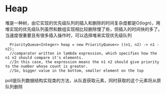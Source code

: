 # Heap    
堆是一种树，由它实现的优先级队列的插入和删除的时间复杂度都是O(logn)，用堆实现的优先级队列虽然和数组实现相比较删除慢了些，但插入的时间快的多了。当速度很重要且有很多插入操作时，可以选择堆来实现优先级队列      

      PriorityQueue<Integer> heap = new PriorityQueue<> ((n1, n2) -> n1 - n2);
      //comparator written in lambda expression, which specifies how the n1 n2 should compare it's elements. 
      //In this case, the expression means the n1 n2 should give priority to the number whose count is greater.
      //So, bigger value in the bottom, smaller element on the top

poll是队列数据结构实现类的方法，从队首获取元素，同时获取的这个元素将从原队列删除    
      
